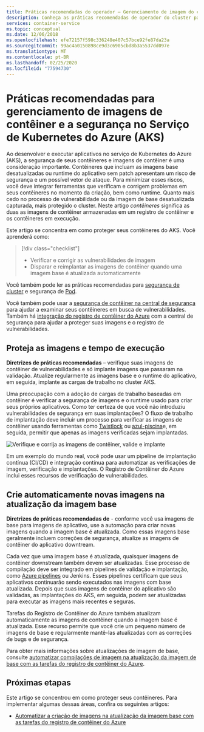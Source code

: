 ```yaml
---
title: Práticas recomendadas do operador – Gerenciamento de imagem do contêiner nos Serviços de Kubernetes do Azure (AKS)
description: Conheça as práticas recomendadas de operador do cluster para saber como gerenciar e proteger imagens de contêiner no serviço de Kubernetes do Azure (AKS)
services: container-service
ms.topic: conceptual
ms.date: 12/06/2018
ms.openlocfilehash: efe72157f598c336248e407c57bce92fe87da23a
ms.sourcegitcommit: 99ac4a0150898ce9d3c6905cbd8b3a5537dd097e
ms.translationtype: MT
ms.contentlocale: pt-BR
ms.lasthandoff: 02/25/2020
ms.locfileid: "77594730"
---
```

# <a name="best-practices-for-container-image-management-and-security-in-azure-kubernetes-service-aks"></a>Práticas recomendadas para gerenciamento de imagens de contêiner e a segurança no Serviço de Kubernetes do Azure (AKS)

Ao desenvolver e executar aplicativos no serviço de Kubernetes do Azure (AKS), a segurança de seus contêineres e imagens de contêiner é uma consideração importante. Contêineres que incluam as imagens base desatualizadas ou runtime do aplicativo sem patch apresentam um risco de segurança e um possível vetor de ataque. Para minimizar esses riscos, você deve integrar ferramentas que verificam e corrigem problemas em seus contêineres no momento da criação, bem como runtime. Quanto mais cedo no processo de vulnerabilidade ou da imagem de base desatualizada capturada, mais protegido o cluster. Neste artigo *contêineres* significa as duas as imagens de contêiner armazenadas em um registro de contêiner e os contêineres em execução.

Este artigo se concentra em como proteger seus contêineres do AKS. Você aprenderá como:

> [!div class="checklist"]
> * Verificar e corrigir as vulnerabilidades de imagem
> * Disparar e reimplantar as imagens de contêiner quando uma imagem base é atualizada automaticamente

Você também pode ler as práticas recomendadas para [segurança de cluster][best-practices-cluster-security] e segurança de [Pod][best-practices-pod-security].

Você também pode usar a [segurança de contêiner na central de segurança][security-center-containers] para ajudar a examinar seus contêineres em busca de vulnerabilidades.  Também há [integração do registro de contêiner do Azure][security-center-acr] com a central de segurança para ajudar a proteger suas imagens e o registro de vulnerabilidades.

## <a name="secure-the-images-and-run-time"></a>Proteja as imagens e tempo de execução

**Diretrizes de práticas recomendadas** – verifique suas imagens de contêiner de vulnerabilidades e só implante imagens que passaram na validação. Atualize regularmente as imagens base e o runtime do aplicativo, em seguida, implante as cargas de trabalho no cluster AKS.

Uma preocupação com a adoção de cargas de trabalho baseadas em contêiner é verificar a segurança de imagens e o runtime usado para criar seus próprios aplicativos. Como ter certeza de que você não introduziu vulnerabilidades de segurança em suas implantações? O fluxo de trabalho de implantação deve incluir um processo para verificar as imagens de contêiner usando ferramentas como [Twistlock][twistlock] ou [azul-piscina][aqua]e, em seguida, permitir que apenas as imagens verificadas sejam implantadas.

![Verifique e corrija as imagens de contêiner, valide e implante](media/operator-best-practices-container-security/scan-container-images-simplified.png)

Em um exemplo do mundo real, você pode usar um pipeline de implantação contínua (CI/CD) e integração contínua para automatizar as verificações de imagem, verificação e implantações. O Registro de Contêiner do Azure inclui esses recursos de verificação de vulnerabilidades.

## <a name="automatically-build-new-images-on-base-image-update"></a>Crie automaticamente novas imagens na atualização da imagem base

**Diretrizes de práticas recomendadas de** - conforme você usa imagens de base para imagens de aplicativo, use a automação para criar novas imagens quando a imagem base é atualizada. Como essas imagens base geralmente incluem correções de segurança, atualize as imagens de contêiner do aplicativo downtream.

Cada vez que uma imagem base é atualizada, quaisquer imagens de contêiner downstream também devem ser atualizadas. Esse processo de compilação deve ser integrado em pipelines de validação e implantação, como [Azure pipelines][azure-pipelines] ou Jenkins. Esses pipelines certificam que seus aplicativos continuarão sendo executados nas imagens com base atualizada. Depois que suas imagens de contêiner do aplicativo são validadas, as implantações do AKS, em seguida, podem ser atualizadas para executar as imagens mais recentes e seguras.

Tarefas do Registro de Contêiner do Azure também atualizam automaticamente as imagens de contêiner quando a imagem base é atualizada. Esse recurso permite que você crie um pequeno número de imagens de base e regularmente mantê-las atualizadas com as correções de bugs e de segurança.

Para obter mais informações sobre atualizações de imagem de base, consulte [automatizar compilações de imagem na atualização da imagem de base com as tarefas do registro de contêiner do Azure][acr-base-image-update].

## <a name="next-steps"></a>Próximas etapas

Este artigo se concentrou em como proteger seus contêineres. Para implementar algumas dessas áreas, confira os seguintes artigos:

* [Automatizar a criação de imagens na atualização da imagem base com as tarefas do registro de contêiner do Azure][acr-base-image-update]

<!-- EXTERNAL LINKS -->
[azure-pipelines]: /azure/devops/pipelines/?view=vsts
[twistlock]: https://www.twistlock.com/
[aqua]: https://www.aquasec.com/

<!-- INTERNAL LINKS -->
[best-practices-cluster-security]: operator-best-practices-cluster-security.md
[best-practices-pod-security]: developer-best-practices-pod-security.md
[acr-base-image-update]: ../container-registry/container-registry-tutorial-base-image-update.md
[security-center-containers]: /azure/security-center/container-security
[security-center-acr]: /azure/security-center/azure-container-registry-integration